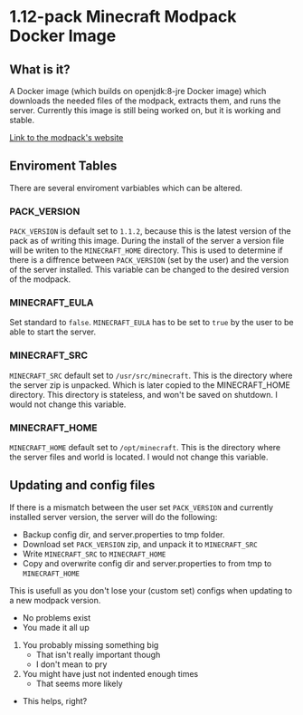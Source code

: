 # 1.12-pack Minecraft Modpack Docker Image
## What is it?
A Docker image (which builds on openjdk:8-jre Docker image) which downloads the needed files of the modpack, extracts them, and runs the server. Currently this image is still being worked on, but it is working and stable. 

[Link to the modpack's website](https://www.technicpack.net/modpack/the-1122-pack.1406454)

## Enviroment Tables
There are several enviroment varbiables which can be altered.

### PACK_VERSION
`PACK_VERSION` is default set to `1.1.2`, because this is the latest version of the pack as of writing this image. During the install of the server a version file will be writen to the `MINECRAFT_HOME` directory. This is used to determine if there is a diffrence between `PACK_VERSION` (set by the user) and the version of the server installed. This variable can be changed to the desired version of the modpack.

### MINECRAFT_EULA
Set standard to `false`. `MINECRAFT_EULA` has to be set to `true` by the user to be able to start the server.

### MINECRAFT_SRC
`MINECRAFT_SRC` default set to `/usr/src/minecraft`. This is the directory where the server zip is unpacked. Which is later copied to the MINECRAFT_HOME directory. This directory is stateless, and won't be saved on shutdown. I would not change this variable.

### MINECRAFT_HOME
`MINECRAFT_HOME` default set to `/opt/minecraft`. This is the directory where the server files and world is located. I would not change this variable.

## Updating and config files
If there is a mismatch between the user set `PACK_VERSION` and currently installed server version, the server will do the following:
- Backup config dir, and server.properties to tmp folder.
- Download set `PACK_VERSION` zip, and unpack it to `MINECRAFT_SRC`
- Write `MINECRAFT_SRC` to `MINECRAFT_HOME`
- Copy and overwrite config dir and server.properties to from tmp to `MINECRAFT_HOME`

This is usefull as you don't lose your (custom set) configs when updating to a new modpack version.

- No problems exist
- You made it all up
 1. You probably missing something big
     - That isn't really important though
     - I don't mean to pry
 2. You might have just not indented enough times
     - That seems more likely
- This helps, right?